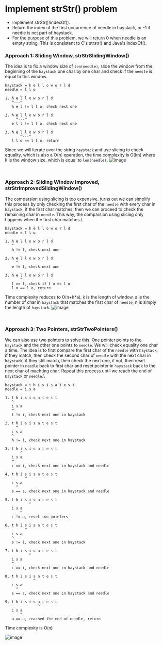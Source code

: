 # Implement strStr() problem
* Implement strStr()/indexOf().
* Return the index of the first occurrence of needle in haystack, or -1 if needle is not part of haystack.
* For the purpose of this problem, we will return 0 when needle is an empty string. This is consistent to C's strstr() and Java's indexOf().

### Approach 1: Sliding Window, strStrSlidingWindow()
The idea is to fix a window size of `len(needle)`, slide the window from the beginning of the `haystack` one char by one char and check if the `needle` is equal to this window.

```
haystack = h e l l o w o r l d
needle = l l o

1. h e l l o w o r l d
   ^---^
   h e l != l l o, check next one
   
2. h e l l o w o r l d
     ^---^
   e l l != l l o, check next one 
   
3. h e l l o w o r l d
       ^---^
   l l o == l l o, return 
```

Since we will iterate over the string `haystack` and use slicing to check equality, which is also a O(n) operation, the time complexity is O(kn) where k is the window size, which is equal to `len(needle)`.
![image](https://user-images.githubusercontent.com/25105806/120944435-4f986880-c6e9-11eb-914e-10aa43b60c73.png)


<br />

### Approach 2: Sliding Window Improved, strStrImprovedSlidingWindow()
The comparsion using slicing is too expensive, turns out we can simplify this process by only checking the first char of the `needle` with every char in `haystack`, if the first char matches, then we can proceed to check the remaining char in `needle`. This way, the comparsion using slicing only happens when the first char matches.\

```
haystack = h e l l o w o r l d
needle = l l o

1. h e l l o w o r l d
   ^
   h != l, check next one
   
2. h e l l o w o r l d
     ^
   e != l, check next one 
   
3. h e l l o w o r l d
       ^
   l == l, check if l o == l o
   l o == l o, return
```
Time complexity reduces to O(n+k\*a), k is the length of window, a is the number of char in `haystack` that matches the first char of `needle`, n is simply the length of `haystack`.
![image](https://user-images.githubusercontent.com/25105806/120944565-0dbbf200-c6ea-11eb-8a53-da53f124b176.png)

<br />

### Approach 3: Two Pointers, strStrTwoPointers()
We can also use two pointers to solve this. One pointer points to the `haystack` and the other one points to `needle`. We will check equality one char a time. The idea is to first compare the first char of the `needle` with `haystack`, if they match, then check the second char of `needle` with the next char in `haystack`, if they still match, then check the next one, if not, then reset pointer in `needle` back to first char and reset pointer in `haystack` back to the next char of machting char. Repeat this process until we reach the end of `haystack` or `needle`.\

```
haystack = t h i s i s a t e s t
needle = i s a

1. t h i s i s a t e s t
   ^
   i s a
   ^
   t != i, check next one in haystack
   
2. t h i s i s a t e s t
     ^
   i s a
   ^
   h != i, check next one in haystack
   
3. t h i s i s a t e s t
       ^
   i s a
   ^
   i == i, check next one in haystack and needle

4. t h i s i s a t e s t
         ^
   i s a
     ^
   s == s, check next one in haystack and needle
   
5. t h i s i s a t e s t
           ^
   i s a
       ^
   i != a, reset two pointers

6. t h i s i s a t e s t
         ^
   i s a
   ^
   s != i, check next one in haystack
   
7. t h i s i s a t e s t
           ^
   i s a
   ^
   i == i, check next one in haystack and needle
   
8. t h i s i s a t e s t
             ^
   i s a
     ^
   s == s, check next one in haystack and needle
   
9. t h i s i s a t e s t
               ^
   i s a
       ^
   a == a, reached the end of needle, return
```

Time complexity is O(n)

![image](https://user-images.githubusercontent.com/25105806/120944703-caae4e80-c6ea-11eb-9ca5-535039fb30d2.png)



